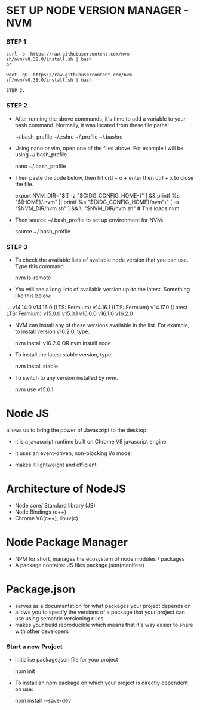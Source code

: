 # SET UP NODE VERSION MANAGER - NVM

### STEP 1

    curl -o- https://raw.githubusercontent.com/nvm-sh/nvm/v0.38.0/install.sh | bash
    or

    wget -qO- https://raw.githubusercontent.com/nvm-sh/nvm/v0.38.0/install.sh | bash

    STEP 2.

### STEP 2

- After running the above commands, it's time to add a variable to your bash command. Normally, it was located from these file paths:

  ~/.bash_profile
  ~/.zshrc
  ~/.profile
  ~/.bashrc

- Using nano or vim, open one of the files above. For example i will be using ~/.bash_profile

  nano ~/.bash_profile

- Then paste the code below, then hit crtl + o + enter then ctrl + x to close the file.

  export NVM_DIR="$([ -z "${XDG_CONFIG_HOME-}" ] && printf %s "${HOME}/.nvm" || printf %s "${XDG_CONFIG_HOME}/nvm")"
  [ -s "$NVM_DIR/nvm.sh" ] && \. "$NVM_DIR/nvm.sh" # This loads nvm

- Then source ~/.bash_profile to set up environment for NVM:

  source ~/.bash_profile

### STEP 3

- To check the available lists of available node version that you can use. Type this command.

  nvm ls-remote

- You will see a long lists of available version up-to the latest. Something like this below:

...
v14.14.0
v14.16.0 (LTS: Fermium)
v14.16.1 (LTS: Fermium)
v14.17.0 (Latest LTS: Fermium)
v15.0.0
v15.0.1
v16.0.0
v16.1.0
v16.2.0

- NVM can install any of these versions available in the list. For example, to install version v16.2.0, type:

  nvm install v16.2.0
  OR
  nvm install node

- To install the latest stable version, type:

  nvm install stable

- To switch to any version installed by nvm.

  nvm use v15.0.1

# Node JS

allows us to bring the power of Javascript to the
desktop

- it is a javascript runtime built on Chrome V8
  javascript engine

- it uses an event-driven, non-blocking i/o model

* makes it lightweight and efficient

# Architecture of NodeJS

- Node core/ Standard library (JS)
- Node Bindings (c++)
- Chrome V8(c++), libuv(c)

# Node Package Manager

- NPM for short, manages the ecosystem of node modules / packages
- A package contains:
  JS files
  package.json(manifest)

# Package.json

- serves as a documentation for what packages your project depends on
- allows you to specify the versions of a package that your project can use using
  semantic versioning rules
- makes your build reproducible which means that it's way easier to share with other developers

### Start a new Project

- initialise package.json file for your project

  npm init

- To install an npm package on which your project is directly dependent on use:

  npm install <package name> --save-dev
